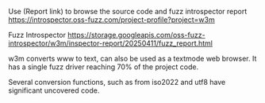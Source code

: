 Use (Report link) to browse the source code and fuzz introspector report https://introspector.oss-fuzz.com/project-profile?project=w3m

Fuzz Introspector
https://storage.googleapis.com/oss-fuzz-introspector/w3m/inspector-report/20250411/fuzz_report.html

w3m converts www to text, can also be used as a textmode web browser.  It has a single fuzz driver reaching 70% of the project code.  

Several conversion functions, such as from iso2022 and utf8 have significant uncovered code.
